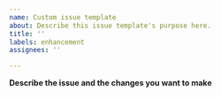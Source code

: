 ```yaml
---
name: Custom issue template
about: Describe this issue template's purpose here.
title: ''
labels: enhancement
assignees: ''

---
```


**Describe the issue and the changes you want to make**
